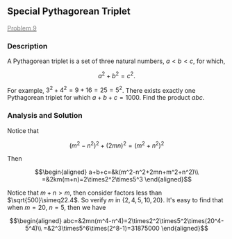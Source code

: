 ## Special Pythagorean Triplet

[<font color='gray'>Problem 9</font>](https://projecteuler.net/problem=9 "Click to jump")

### Description

A Pythagorean triplet is a set of three natural numbers, $a \lt b \lt c$, for which,

$$a^2 + b^2 = c^2.$$

For example, $3^2 + 4^2 = 9 + 16 = 25 = 5^2$.
There exists exactly one Pythagorean triplet for which $a + b + c = 1000$. Find the product $abc$.

### Analysis and Solution

Notice that

$$
(m^2-n^2)^2+(2mn)^2=(m^2+n^2)^2
$$

Then

$$\begin{aligned}
a+b+c=&k(m^2-n^2+2mn+m^2+n^2)\\
=&2km(m+n)=2\times2^2\times5^3
\end{aligned}$$

Notice that $m+n>m$, then consider factors less than $\sqrt{500}\simeq22.4$. So verify $m$ in $\{2,4,5,10,20\}$. It's easy to find that when $m=20$, $n=5$, then we have

$$\begin{aligned}
abc=&2mn(m^4-n^4)=2\times2^2\times5^2\times(20^4-5^4)\\
=&2^3\times5^6\times(2^8-1)=31875000
\end{aligned}$$